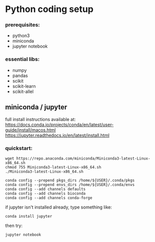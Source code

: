 # Python coding setup

### prerequisites:
* python3
* miniconda
* jupyter notebook

### essential libs:
* numpy
* pandas
* scikit
* scikit-learn
* scikit-allel

## miniconda / jupyter
full install instructions available at:  
  https://docs.conda.io/projects/conda/en/latest/user-guide/install/macos.html  
  https://jupyter.readthedocs.io/en/latest/install.html  

### quickstart:  

    wget https://repo.anaconda.com/miniconda/Miniconda3-latest-Linux-x86_64.sh  
    chmod 755 Miniconda3-latest-Linux-x86_64.sh  
    ./Miniconda3-latest-Linux-x86_64.sh  

    conda config --prepend pkgs_dirs /home/${USER}/.conda/pkgs  
    conda config --prepend envs_dirs /home/${USER}/.conda/envs  
    conda config --add channels defaults  
    conda config --add channels bioconda
    conda config --add channels conda-forge

if jupyter isn't installed already, type something like:

    conda install jupyter
  
then try:

    jupyter notebook
